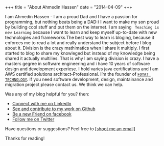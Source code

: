 +++
title = "About Ahmedin Hassen"
date = "2014-04-09"
+++

I am Ahmedin Hassen - I am a proud Dad and I have a passion for programming, but nothing beats being a DAD:) I want to make my son proud by building cool stuff and put them on the internet. I am saying ``` Teaching is new Learning``` because I want to learn and keep myself up-to-date with new technologies and frameworks.The best way to learn is bloging, because it enforces me to read a lot and really understand the subject before I blog about it. Division is the crazy mathimatics when I share it multiply. I first started to blog to share my knowleged but instead of my knowledge being shared it actually multilies. That is why I am saying division is crazy.   I have a masters gegree in software engineering and i have 10 years of software design and development experiese. I hold varies java certifications and I am AWS certified solutions architect-Professional. I’m the founder of [```FOYAT TECHNOLOGY```](https://foyat.com). If you need software development, design, maintainance and migration project please contact us. We think we can help. 

Was any of my blog helpful for you? then:

* [Connect with me on LinkedIn](https://www.linkedin.com/in/ahmedin-hassen-343b0325/)
* [See and contribute to my work on Github](https://github.com/aahassen)
* [Be a new Friend on facebook](https://www.facebook.com/ahmedin.a.hassen)
* [Follow me on Twitter](https://twitter.com/aayimer)

Have questions or suggestions? Feel free to <a href="mailto:ahmedin.hassen@foyat.com">[shoot me an email]</a>

Thanks for reading!
